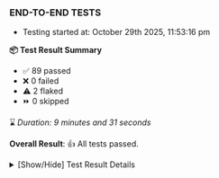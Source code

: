 ### END-TO-END TESTS

- Testing started at: October 29th 2025, 11:53:16 pm

**📦 Test Result Summary**

- ✅ 89 passed
- ❌ 0 failed
- ⚠️ 2 flaked
- ⏩ 0 skipped

⌛ _Duration: 9 minutes and 31 seconds_

**Overall Result**: 👍 All tests passed.



<details>
    <summary>[Show/Hide] Test Result Details</summary>
    <div markdown="1">

| Test | Browser | Test Case | Tags | Result |
| :---: | :---: | :--- | :---: | :---: |
| 1 | chromium-local-provider | deploys a published design to a connected cluster |  | ⚠️ |
| 2 | chromium-local-provider | Import a Model via CSV Import |  | ⚠️ |

</div>
</details>


<!-- To see the full report, please visit our CI/CD pipeline with reporter. -->